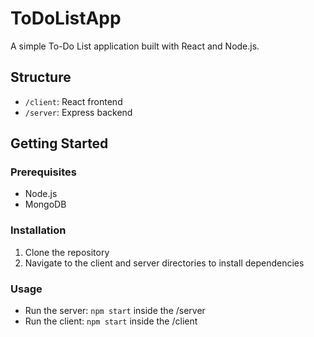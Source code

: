 # ToDoListApp

A simple To-Do List application built with React and Node.js.

## Structure
- `/client`: React frontend
- `/server`: Express backend

## Getting Started

### Prerequisites
- Node.js
- MongoDB

### Installation
1. Clone the repository
2. Navigate to the client and server directories to install dependencies

### Usage
- Run the server: `npm start` inside the /server
- Run the client: `npm start` inside the /client